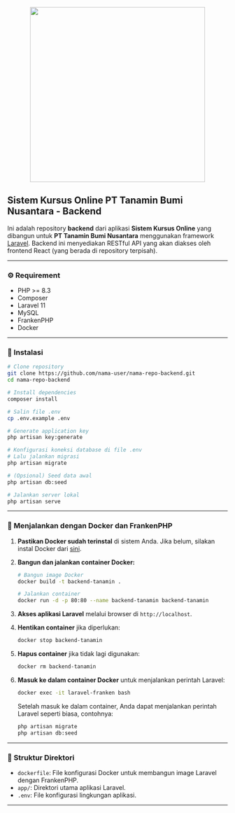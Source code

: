 <p align="center"><a href="https://laravel.com" target="_blank"><img src="https://laravel.com/img/logotype.min.svg" width="400"></a></p>

## Sistem Kursus Online PT Tanamin Bumi Nusantara - Backend

Ini adalah repository **backend** dari aplikasi **Sistem Kursus Online** yang dibangun untuk **PT Tanamin Bumi Nusantara** menggunakan framework [Laravel](https://laravel.com). Backend ini menyediakan RESTful API yang akan diakses oleh frontend React (yang berada di repository terpisah).

---

### ⚙️ Requirement

-   PHP >= 8.3
-   Composer
-   Laravel 11
-   MySQL
-   FrankenPHP
-   Docker

---

### 🚀 Instalasi

```bash
# Clone repository
git clone https://github.com/nama-user/nama-repo-backend.git
cd nama-repo-backend

# Install dependencies
composer install

# Salin file .env
cp .env.example .env

# Generate application key
php artisan key:generate

# Konfigurasi koneksi database di file .env
# Lalu jalankan migrasi
php artisan migrate

# (Opsional) Seed data awal
php artisan db:seed

# Jalankan server lokal
php artisan serve
```

---

### 🐳 Menjalankan dengan Docker dan FrankenPHP

1.  **Pastikan Docker sudah terinstal** di sistem Anda. Jika belum, silakan instal Docker dari [sini](https://www.docker.com/).

2.  **Bangun dan jalankan container Docker:**

    ```bash
    # Bangun image Docker
    docker build -t backend-tanamin .

    # Jalankan container
    docker run -d -p 80:80 --name backend-tanamin backend-tanamin
    ```

3.  **Akses aplikasi Laravel** melalui browser di `http://localhost`.

4.  **Hentikan container** jika diperlukan:

    ```bash
    docker stop backend-tanamin
    ```

5.  **Hapus container** jika tidak lagi digunakan:

    ```bash
    docker rm backend-tanamin
    ```

6.  **Masuk ke dalam container Docker** untuk menjalankan perintah Laravel:

    ```bash
    docker exec -it laravel-franken bash
    ```

    Setelah masuk ke dalam container, Anda dapat menjalankan perintah Laravel seperti biasa, contohnya:

    ```bash
    php artisan migrate
    php artisan db:seed
    ```

---

### 📂 Struktur Direktori

-   `dockerfile`: File konfigurasi Docker untuk membangun image Laravel dengan FrankenPHP.
-   `app/`: Direktori utama aplikasi Laravel.
-   `.env`: File konfigurasi lingkungan aplikasi.

---
